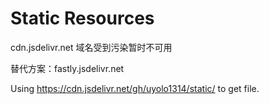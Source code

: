 # Static Resources

cdn.jsdelivr.net 域名受到污染暂时不可用

替代方案：fastly.jsdelivr.net

Using https://cdn.jsdelivr.net/gh/uyolo1314/static/ to get file.
